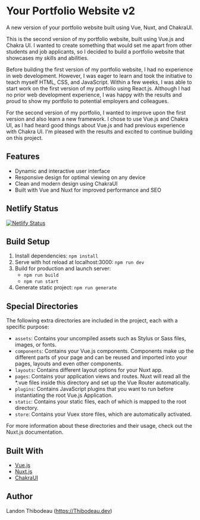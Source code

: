 # Your Portfolio Website v2

A new version of your portfolio website built using Vue, Nuxt, and ChakraUI.

This is the second version of my portfolio website, built using Vue.js and Chakra UI. I wanted to create something that would set me apart from other students and job applicants, so I decided to build a portfolio website that showcases my skills and abilities.

Before building the first version of my portfolio website, I had no experience in web development. However, I was eager to learn and took the initiative to teach myself HTML, CSS, and JavaScript. Within a few weeks, I was able to start work on the first version of my portfolio using React.js. Although I had no prior web development experience, I was happy with the results and proud to show my portfolio to potential employers and colleagues.

For the second version of my portfolio, I wanted to improve upon the first version and also learn a new framework. I chose to use Vue.js and Chakra UI, as I had heard good things about Vue.js and had previous experience with Chakra UI. I'm pleased with the results and excited to continue building on this project.

## Features

- Dynamic and interactive user interface
- Responsive design for optimal viewing on any device
- Clean and modern design using ChakraUI
- Built with Vue and Nuxt for improved performance and SEO

## Netlify Status

[![Netlify Status](https://api.netlify.com/api/v1/badges/ce9a3194-53ca-4a7e-8596-8ff0d6b47053/deploy-status)](https://app.netlify.com/sites/lthibodeauportfolio/deploys)

## Build Setup

1. Install dependencies: `npm install`
2. Serve with hot reload at localhost:3000: `npm run dev`
3. Build for production and launch server:
   - `npm run build`
   - `npm run start`
4. Generate static project: `npm run generate`

## Special Directories

The following extra directories are included in the project, each with a specific purpose:

- `assets`: Contains your uncompiled assets such as Stylus or Sass files, images, or fonts.
- `components`: Contains your Vue.js components. Components make up the different parts of your page and can be reused and imported into your pages, layouts and even other components.
- `layouts`: Contains different layout options for your Nuxt app.
- `pages`: Contains your application views and routes. Nuxt will read all the *.vue files inside this directory and set up the Vue Router automatically.
- `plugins`: Contains JavaScript plugins that you want to run before instantiating the root Vue.js Application.
- `static`: Contains your static files, each of which is mapped to the root directory.
- `store`: Contains your Vuex store files, which are automatically activated.

For more information about these directories and their usage, check out the Nuxt.js documentation.

## Built With

- [Vue.js](https://vuejs.org/)
- [Nuxt.js](https://nuxtjs.org/)
- [ChakraUI](https://chakra-ui.com/)

## Author

Landon Thibodeau (https://Thibodeau.dev)
